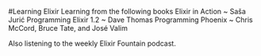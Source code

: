 #Learning Elixir
Learning from the following books
Elixir in Action ~ Saša Jurić
Programming Elixir 1.2 ~ Dave Thomas
Programming Phoenix ~ Chris McCord, Bruce Tate, and José Valim

Also listening to the weekly Elixir Fountain podcast.
